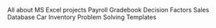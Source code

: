 All about MS Excel projects
Payroll
Gradebook
Decision Factors
Sales Database
Car Inventory
Problem Solving Templates
